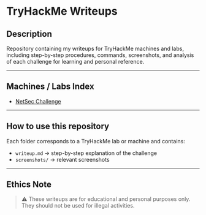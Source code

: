 # TryHackMe Writeups

## Description

Repository containing my writeups for TryHackMe machines and labs, including step-by-step procedures, commands, screenshots, and analysis of each challenge for learning and personal reference.

---

## Machines / Labs Index

- [NetSec Challenge](Net-Sec-Challenge/writeup.md)

---

## How to use this repository

Each folder corresponds to a TryHackMe lab or machine and contains:

- `writeup.md` → step-by-step explanation of the challenge  
- `screenshots/` → relevant screenshots  

---

## Ethics Note

> ⚠️ These writeups are for educational and personal purposes only. They should not be used for illegal activities.
